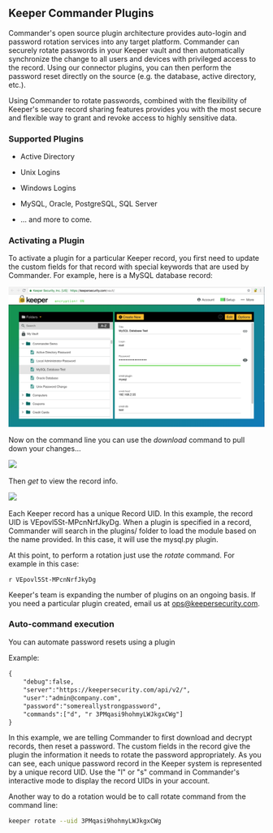 Keeper Commander Plugins
----

Commander's open source plugin architecture provides auto-login and password rotation services into any target platform. Commander can securely rotate passwords in your Keeper vault and then automatically synchronize the change to all users and devices with privileged access to the record. Using our connector plugins, you can then perform the password reset directly on the source (e.g. the database, active directory, etc.).

Using Commander to rotate passwords, combined with the flexibility of Keeper's secure record sharing features provides you with the most secure and flexible way to grant and revoke access to highly sensitive data.

### Supported Plugins

* Active Directory

* Unix Logins

* Windows Logins

* MySQL, Oracle, PostgreSQL, SQL Server

* ... and more to come. 

### Activating a Plugin  

To activate a plugin for a particular Keeper record, you first need to update the custom fields for that record with special keywords that are used by Commander.  For example, here is a MySQL database record:

<img src="../images/vault_screen2.png" width="625">

Now on the command line you can use the *download* command to pull down your changes...

<img src="../images/download_command.png" width="625">

Then *get* to view the record info.  

<img src="../images/plugin_mysql_get.png" width="625">

Each Keeper record has a unique Record UID.  In this example, the record UID is VEpovl5St-MPcnNrfJkyDg.  When a plugin is specified in a record, Commander will search in the plugins/ folder to load the module based on the name provided.  In this case, it will use the mysql.py plugin.

At this point, to perform a rotation just use the *rotate* command.  For example in this case:

```
r VEpovl5St-MPcnNrfJkyDg
```

Keeper's team is expanding the number of plugins on an ongoing basis. If you need a particular plugin created, email us at ops@keepersecurity.com.

### Auto-command execution

You can automate password resets using a plugin

Example:

```
{                                                                               
    "debug":false,
    "server":"https://keepersecurity.com/api/v2/",
    "user":"admin@company.com",
    "password":"somereallystrongpassword",
    "commands":["d", "r 3PMqasi9hohmyLWJkgxCWg"]
}
```

In this example, we are telling Commander to first download and decrypt records, then reset a password. The custom fields in the record give the plugin the information it needs to rotate the password appropriately. As you can see, each unique password record in the Keeper system is represented by a unique record UID.  Use the "l" or "s" command in Commander's interactive mode to display the record UIDs in your account.

Another way to do a rotation would be to call rotate command from the command line:

```bash
keeper rotate --uid 3PMqasi9hohmyLWJkgxCWg
```
